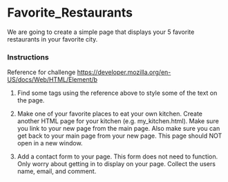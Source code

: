 # Favorite_Restaurants
We are going to create a simple page that displays your 5 favorite restaurants in your favorite city.

### Instructions

Reference for challenge
https://developer.mozilla.org/en-US/docs/Web/HTML/Element/b

1) Find some tags using the reference above to style some of the text on the page.

2) Make one of your favorite places to eat your own kitchen. Create another HTML page for your kitchen (e.g. my_kitchen.html). Make sure you link to your new page from the main page. Also make sure you can get back to your main page from your new page. This page should NOT open in a new window.

3) Add a contact form to your page. This form does not need to function. Only worry about getting in to display on your page. Collect the users name, email, and comment.
